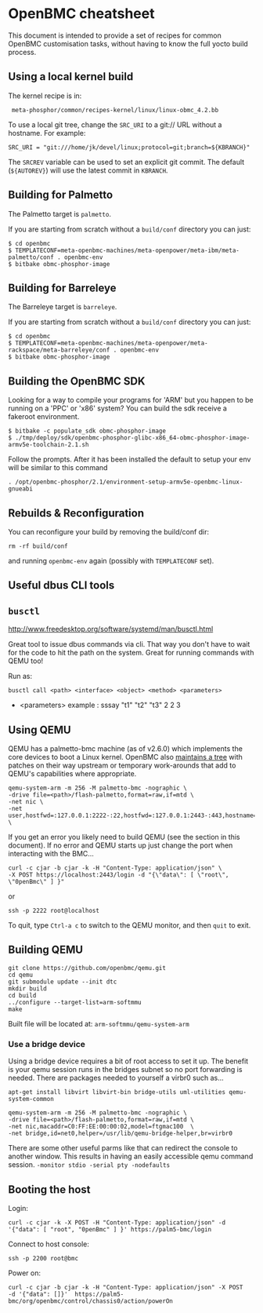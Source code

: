 
# OpenBMC cheatsheet

This document is intended to provide a set of recipes for common OpenBMC
customisation tasks, without having to know the full yocto build process.

## Using a local kernel build

The kernel recipe is in:

```
 meta-phosphor/common/recipes-kernel/linux/linux-obmc_4.2.bb
```

To use a local git tree, change the `SRC_URI` to a git:// URL without
a hostname. For example:

```
SRC_URI = "git:///home/jk/devel/linux;protocol=git;branch=${KBRANCH}"
```

The `SRCREV` variable can be used to set an explicit git commit. The
default (`${AUTOREV}`) will use the latest commit in `KBRANCH`.

## Building for Palmetto

The Palmetto target is `palmetto`.

If you are starting from scratch without a `build/conf` directory you can just:
```
$ cd openbmc
$ TEMPLATECONF=meta-openbmc-machines/meta-openpower/meta-ibm/meta-palmetto/conf . openbmc-env
$ bitbake obmc-phosphor-image
```

## Building for Barreleye

The Barreleye target is `barreleye`.

If you are starting from scratch without a `build/conf` directory you can just:
```
$ cd openbmc
$ TEMPLATECONF=meta-openbmc-machines/meta-openpower/meta-rackspace/meta-barreleye/conf . openbmc-env
$ bitbake obmc-phosphor-image
```

## Building the OpenBMC SDK
Looking for a way to compile your programs for 'ARM' but you happen to be running on a 'PPC' or 'x86' system?  You can build the sdk receive a fakeroot environment.  
```
$ bitbake -c populate_sdk obmc-phosphor-image
$ ./tmp/deploy/sdk/openbmc-phosphor-glibc-x86_64-obmc-phosphor-image-armv5e-toolchain-2.1.sh
```
Follow the prompts.  After it has been installed the default to setup your env will be similar to this command
```
. /opt/openbmc-phosphor/2.1/environment-setup-armv5e-openbmc-linux-gnueabi
```

## Rebuilds & Reconfiguration

You can reconfigure your build by removing the build/conf dir:
```
rm -rf build/conf
```
and running `openbmc-env` again (possibly with `TEMPLATECONF` set).

## Useful dbus CLI tools

## `busctl`

http://www.freedesktop.org/software/systemd/man/busctl.html

Great tool to issue dbus commands via cli. That way you don't have to wait for
the code to hit the path on the system. Great for running commands with QEMU
too!

Run as:

```
busctl call <path> <interface> <object> <method> <parameters>
```

* \<parameters\> example : sssay "t1" "t2" "t3" 2 2 3

## Using QEMU

QEMU has a palmetto-bmc machine (as of v2.6.0) which implements the core
devices to boot a Linux kernel. OpenBMC also [maintains a
tree](https://github.com/openbmc/qemu) with patches on their way upstream or
temporary work-arounds that add to QEMU's capabilities where appropriate.

```
qemu-system-arm -m 256 -M palmetto-bmc -nographic \
-drive file=<path>/flash-palmetto,format=raw,if=mtd \
-net nic \
-net user,hostfwd=:127.0.0.1:2222-:22,hostfwd=:127.0.0.1:2443-:443,hostname=qemu \
```
If you get an error you likely need to build QEMU (see the section in this document).   If no error and QEMU starts up just change the port when interacting with the BMC...

```
curl -c cjar -b cjar -k -H "Content-Type: application/json" \
-X POST https://localhost:2443/login -d "{\"data\": [ \"root\", \"0penBmc\" ] }"
```
or

```
ssh -p 2222 root@localhost
```

To quit, type `Ctrl-a c` to switch to the QEMU monitor, and then `quit` to exit.

## Building QEMU

```
git clone https://github.com/openbmc/qemu.git
cd qemu
git submodule update --init dtc
mkdir build
cd build
../configure --target-list=arm-softmmu
make
```
Built file will be located at: ```arm-softmmu/qemu-system-arm```

### Use a bridge device
Using a bridge device requires a bit of root access to set it up.  The benefit
is your qemu session runs in the bridges subnet so no port forwarding is needed.
There are packages needed to yourself a virbr0 such as...

```
apt-get install libvirt libvirt-bin bridge-utils uml-utilities qemu-system-common

qemu-system-arm -m 256 -M palmetto-bmc -nographic \
-drive file=<path>/flash-palmetto,format=raw,if=mtd \
-net nic,macaddr=C0:FF:EE:00:00:02,model=ftgmac100  \
-net bridge,id=net0,helper=/usr/lib/qemu-bridge-helper,br=virbr0
```

There are some other useful parms like that can redirect the console to another
window.  This results in having an easily accessible qemu command session.
```-monitor stdio -serial pty -nodefaults```


## Booting the host

Login:
```
curl -c cjar -k -X POST -H "Content-Type: application/json" -d '{"data": [ "root", "0penBmc" ] }' https://palm5-bmc/login
```

Connect to host console:
```
ssh -p 2200 root@bmc
```

Power on:
```
curl -c cjar -b cjar -k -H "Content-Type: application/json" -X POST     -d '{"data": []}'  https://palm5-bmc/org/openbmc/control/chassis0/action/powerOn
```
